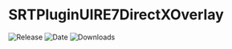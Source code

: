 # SRTPluginUIRE7DirectXOverlay
![Release](https://img.shields.io/github/v/release/SpeedrunTooling/SRTPluginUIRE7DirectXOverlay?label=current%20release&style=for-the-badge)
![Date](https://img.shields.io/github/release-date/SpeedrunTooling/SRTPluginUIRE7DirectXOverlay?style=for-the-badge)
![Downloads](https://img.shields.io/github/downloads/SpeedrunTooling/SRTPluginUIRE7DirectXOverlay/total?color=%23007EC6&style=for-the-badge)
